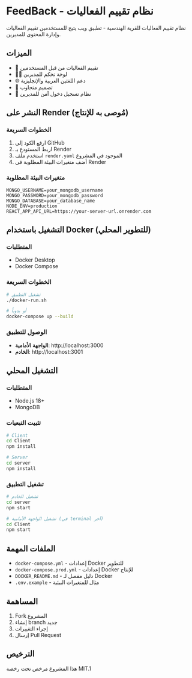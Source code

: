 # FeedBack - نظام تقييم الفعاليات

نظام تقييم الفعاليات للقرية الهندسية - تطبيق ويب يتيح للمستخدمين تقييم الفعاليات وإدارة المحتوى للمديرين.

## الميزات

- 🌟 تقييم الفعاليات من قبل المستخدمين
- 👨‍💼 لوحة تحكم للمديرين
- 🌐 دعم اللغتين العربية والإنجليزية
- 📱 تصميم متجاوب
- 🔐 نظام تسجيل دخول آمن للمديرين

## النشر على Render (مُوصى به للإنتاج)

### الخطوات السريعة
1. ارفع الكود إلى GitHub
2. اربط المستودع بـ Render
3. استخدم ملف `render.yaml` الموجود في المشروع
4. أضف متغيرات البيئة المطلوبة في Render

### متغيرات البيئة المطلوبة
```
MONGO_USERNAME=your_mongodb_username
MONGO_PASSWORD=your_mongodb_password
MONGO_DATABASE=your_database_name
NODE_ENV=production
REACT_APP_API_URL=https://your-server-url.onrender.com
```

## التشغيل باستخدام Docker (للتطوير المحلي)

### المتطلبات
- Docker Desktop
- Docker Compose

### الخطوات السريعة
```bash
# تشغيل التطبيق
./docker-run.sh

# أو يدوياً
docker-compose up --build
```

### الوصول للتطبيق
- **الواجهة الأمامية**: http://localhost:3000
- **الخادم**: http://localhost:3001

## التشغيل المحلي

### المتطلبات
- Node.js 18+
- MongoDB

### تثبيت التبعيات
```bash
# Client
cd Client
npm install

# Server
cd server
npm install
```

### تشغيل التطبيق
```bash
# تشغيل الخادم
cd server
npm start

# تشغيل الواجهة الأمامية (في terminal آخر)
cd Client
npm start
```

## الملفات المهمة

- `docker-compose.yml` - إعدادات Docker للتطوير
- `docker-compose.prod.yml` - إعدادات Docker للإنتاج
- `DOCKER_README.md` - دليل مفصل لـ Docker
- `.env.example` - مثال للمتغيرات البيئية

## المساهمة

1. Fork المشروع
2. إنشاء branch جديد
3. إجراء التغييرات
4. إرسال Pull Request

## الترخيص

هذا المشروع مرخص تحت رخصة MIT.1
